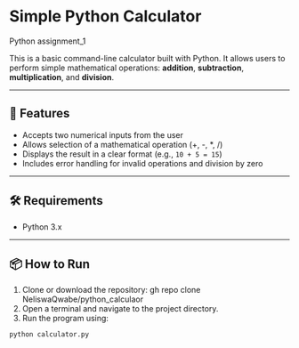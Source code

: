 #  Simple Python Calculator
Python assignment_1

This is a basic command-line calculator built with Python. It allows users to perform simple mathematical operations: **addition**, **subtraction**, **multiplication**, and **division**.

---

## 🚀 Features

- Accepts two numerical inputs from the user
- Allows selection of a mathematical operation (+, -, *, /)
- Displays the result in a clear format (e.g., `10 + 5 = 15`)
- Includes error handling for invalid operations and division by zero

---

## 🛠️ Requirements

- Python 3.x

---

## 📦 How to Run

1. Clone or download the repository: gh repo clone NeliswaQwabe/python_calculaor
2. Open a terminal and navigate to the project directory.
3. Run the program using:

```bash
python calculator.py

